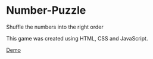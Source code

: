 # Number-Puzzle

Shuffle the numbers into the right order

This game was created using HTML, CSS and JavaScript.

<a href="https://codepen.io/zzmoni/full/eYPYBZm" target="_blank">Demo</a>

